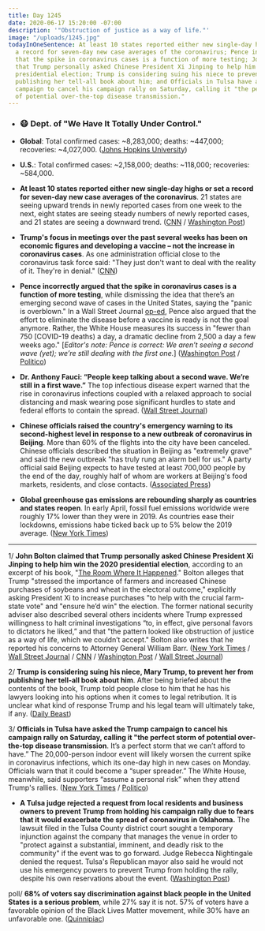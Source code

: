 ```yaml
---
title: Day 1245
date: 2020-06-17 15:20:00 -07:00
description: '"Obstruction of justice as a way of life."'
image: "/uploads/1245.jpg"
todayInOneSentence: At least 10 states reported either new single-day highs or set
  a record for seven-day new case averages of the coronavirus; Pence incorrectly argued
  that the spike in coronavirus cases is a function of more testing; John Bolton claimed
  that Trump personally asked Chinese President Xi Jinping to help him win the 2020
  presidential election; Trump is considering suing his niece to prevent her from
  publishing her tell-all book about him; and Officials in Tulsa have asked the Trump
  campaign to cancel his campaign rally on Saturday, calling it "the perfect storm
  of potential over-the-top disease transmission."
---
```


* ### 😷 Dept. of "We Have It Totally Under Control."

* **Global**: Total confirmed cases: \~8,283,000; deaths: \~447,000; recoveries: \~4,027,000. ([Johns Hopkins University](https://coronavirus.jhu.edu/map.html))

* **U.S.**: Total confirmed cases: \~2,158,000; deaths: \~118,000; recoveries: \~584,000.

* **At least 10 states reported either new single-day highs or set a record for seven-day new case averages of the coronavirus**. 21 states are seeing upward trends in newly reported cases from one week to the next, eight states are seeing steady numbers of newly reported cases, and 21 states are seeing a downward trend. ([CNN](https://www.cnn.com/2020/06/17/health/us-coronavirus-wednesday/index.html) / [Washington Post](https://www.washingtonpost.com/nation/2020/06/17/coronavirus-live-updates-us/))
* **Trump's focus in meetings over the past several weeks has been on economic figures and developing a vaccine – not the increase in coronavirus cases**. As one administration official close to the coronavirus task force said: "They just don't want to deal with the reality of it. They're in denial." ([CNN](https://www.cnn.com/2020/06/17/politics/donald-trump-coronavirus-reelection-vaccine/index.html))
* **Pence incorrectly argued that the spike in coronavirus cases is a function of more testing**, while dismissing the idea that there’s an emerging second wave of cases in the United States, saying the "panic is overblown." In a Wall Street Journal [op-ed](https://www.wsj.com/articles/there-isnt-a-coronavirus-second-wave-11592327890?mod=djemalertNEWS), Pence also argued that the effort to eliminate the disease before a vaccine is ready is not the goal anymore. Rather, the White House measures its success in "fewer than 750 [COVID-19 deaths) a day, a dramatic decline from 2,500 a day a few weeks ago." [*Editor's note: Pence is correct: We aren’t seeing a second wave (yet); we’re still dealing with the first one.*] ([Washington Post](https://www.washingtonpost.com/politics/2020/06/16/pence-is-right-were-not-seeing-second-coronavirus-wave-were-still-first-one/) / [Politico](https://www.politico.com/newsletters/politico-nightly-coronavirus-special-edition/2020/06/16/mike-pences-abrupt-covid-shift-489544))
* **Dr. Anthony Fauci: “People keep talking about a second wave. We’re still in a first wave.”** The top infectious disease expert warned that the rise in coronavirus infections coupled with a relaxed approach to social distancing and mask wearing pose significant hurdles to state and federal efforts to contain the spread. ([Wall Street Journal](https://www.wsj.com/articles/fauci-warns-of-coronavirus-resurgence-if-states-dont-adhere-to-safety-guidelines-11592338771))
* **Chinese officials raised the country's emergency warning to its second-highest level in response to a new outbreak of coronavirus in Beijing**. More than 60% of the flights into the city have been canceled. Chinese officials described the situation in Beijing as "extremely grave" and said the new outbreak "has truly rung an alarm bell for us." A party official said Beijing expects to have tested at least 700,000 people by the end of the day, roughly half of whom are workers at Beijing's food markets, residents, and close contacts. ([Associated Press](https://apnews.com/54374ff841dfd84323a1fb86d1e93180))
* **Global greenhouse gas emissions are rebounding sharply as countries and states reopen**. In early April, fossil fuel emissions worldwide were roughly 17% lower than they were in 2019. As countries ease their lockdowns, emissions habe ticked back up to 5% below the 2019 average. ([New York Times](https://www.nytimes.com/interactive/2020/06/17/climate/virus-emissions-reopening.html))

---

1/ **John Bolton claimed that Trump personally asked Chinese President Xi Jinping to help him win the 2020 presidential election**, according to an excerpt of his book, "[The Room Where It Happened](https://amzn.to/3hCMHme)." Bolton alleges that Trump "stressed the importance of farmers and increased Chinese purchases of soybeans and wheat in the electoral outcome," explicitly asking President Xi to increase purchases "to help with the crucial farm-state vote" and "ensure he’d win" the election. The former national security adviser also described several others incidents where Trump expressed willingness to halt criminal investigations “to, in effect, give personal favors to dictators he liked,” and that "the pattern looked like obstruction of justice as a way of life, which we couldn’t accept." Bolton also writes that he reported his concerns to Attorney General William Barr. ([New York Times](https://www.nytimes.com/2020/06/17/us/politics/bolton-book-trump-impeached.html) / [Wall Street Journal](https://www.wsj.com/articles/john-bolton-the-scandal-of-trumps-china-policy-11592419564?mod=breakingnews) / [CNN](https://www.cnn.com/2020/06/17/politics/bolton-book-trump/index.html) / [Washington Post](https://www.washingtonpost.com/politics/trump-asked-chinas-xi-to-help-him-win-reelection-according-to-bolton-book/2020/06/17/d4ea601c-ad7a-11ea-868b-93d63cd833b2_story.html) / [Wall Street Journal](https://www.wsj.com/articles/trump-put-re-election-prospects-ahead-of-national-interest-bolton-alleges-11592423359))

2/ **Trump is considering suing his niece, Mary Trump, to prevent her from publishing her tell-all book about him**. After being briefed about the contents of the book, Trump told people close to him that he has his lawyers looking into his options when it comes to legal retribution. It is unclear what kind of response Trump and his legal team will ultimately take, if any. ([Daily Beast](https://www.thedailybeast.com/trump-considers-suing-his-niece-mary-trump-over-her-tell-all-book-saying-she-signed-an-nda))

3/ **Officials in Tulsa have asked the Trump campaign to cancel his campaign rally on Saturday, calling it "the perfect storm of potential over-the-top disease transmission**. It’s a perfect storm that we can’t afford to have.” The 20,000-person indoor event will likely worsen the current spike in coronavirus infections, which its one-day high in new cases on Monday. Officials warn that it could become a “super spreader.” The White House, meanwhile, said supporters “assume a personal risk” when they attend Trump's rallies. ([New York Times](https://www.nytimes.com/2020/06/16/us/politics/trump-coronavirus-rally.html) / [Politico](https://www.politico.com/news/2020/06/17/tulsa-trump-rally-coronavirus-personal-risk-326257))

* **A Tulsa judge rejected a request from local residents and business owners to prevent Trump from holding his campaign rally due to fears that it would exacerbate the spread of coronavirus in Oklahoma.** The lawsuit filed in the Tulsa County district court sought a temporary injunction against the company that manages the venue in order to "protect against a substantial, imminent, and deadly risk to the community" if the event was to go forward. Judge Rebecca Nightingale denied the request. Tulsa's Republican mayor also said he would not use his emergency powers to prevent Trump from holding the rally, despite his own reservations about the event. ([Washington Post](https://www.washingtonpost.com/politics/oklahoma-lawsuit-tries-to-block-trumps-rally-because-of-coronavirus-fears/2020/06/16/175bbf30-b01f-11ea-a567-6172530208bd_story.html))

poll/ **68% of voters say discrimination against black people in the United States is a serious problem**, while 27% say it is not. 57% of voters have a favorable opinion of the Black Lives Matter movement, while 30% have an unfavorable one. ([Quinnipiac](https://poll.qu.edu/national/release-detail?ReleaseID=3663))